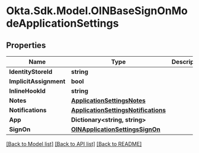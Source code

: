 # Okta.Sdk.Model.OINBaseSignOnModeApplicationSettings

## Properties

Name | Type | Description | Notes
------------ | ------------- | ------------- | -------------
**IdentityStoreId** | **string** |  | [optional] 
**ImplicitAssignment** | **bool** |  | [optional] 
**InlineHookId** | **string** |  | [optional] 
**Notes** | [**ApplicationSettingsNotes**](ApplicationSettingsNotes.md) |  | [optional] 
**Notifications** | [**ApplicationSettingsNotifications**](ApplicationSettingsNotifications.md) |  | [optional] 
**App** | **Dictionary&lt;string, string&gt;** |  | [optional] 
**SignOn** | [**OINApplicationSettingsSignOn**](OINApplicationSettingsSignOn.md) |  | [optional] 

[[Back to Model list]](../README.md#documentation-for-models) [[Back to API list]](../README.md#documentation-for-api-endpoints) [[Back to README]](../README.md)

